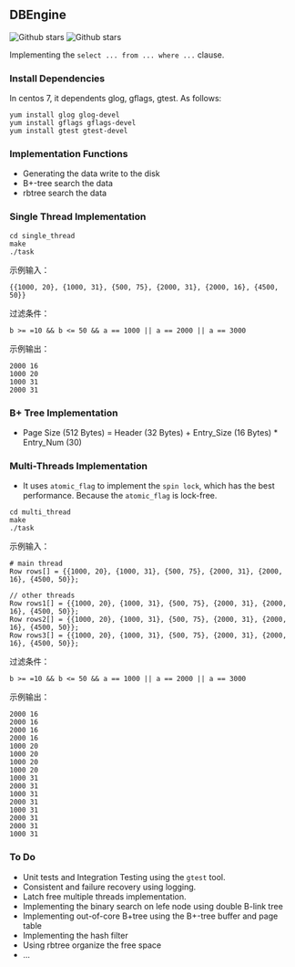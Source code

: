 ## DBEngine
![Github stars](https://img.shields.io/github/stars/Ethanzjp/DBEngine.svg) 
![Github stars](https://img.shields.io/github/forks/Ethanzjp/DBEngine.svg)

Implementing the `select ... from ... where ...` clause.

### Install Dependencies


In centos 7, it dependents glog, gflags, gtest. As follows:

```shell
yum install glog glog-devel
yum install gflags gflags-devel
yum install gtest gtest-devel
```

### Implementation Functions

* Generating the data write to the disk
* B+-tree search the data
* rbtree search the data

### Single Thread Implementation

```shell
cd single_thread
make
./task
```

示例输入：

```shell
{{1000, 20}, {1000, 31}, {500, 75}, {2000, 31}, {2000, 16}, {4500, 50}}
```

过滤条件：

```shell
b >= =10 && b <= 50 && a == 1000 || a == 2000 || a == 3000
```

示例输出：

```shell
2000 16
1000 20
1000 31
2000 31
```

### B+ Tree Implementation

* Page Size (512 Bytes) = Header (32 Bytes) + Entry_Size (16 Bytes) * Entry_Num (30)

### Multi-Threads Implementation

* It uses `atomic_flag` to implement the `spin lock`, which has the best performance. Because the  `atomic_flag` is lock-free.

```shell
cd multi_thread
make
./task
```

示例输入：
```shell
# main thread
Row rows[] = {{1000, 20}, {1000, 31}, {500, 75}, {2000, 31}, {2000, 16}, {4500, 50}};

// other threads
Row rows1[] = {{1000, 20}, {1000, 31}, {500, 75}, {2000, 31}, {2000, 16}, {4500, 50}};
Row rows2[] = {{1000, 20}, {1000, 31}, {500, 75}, {2000, 31}, {2000, 16}, {4500, 50}};
Row rows3[] = {{1000, 20}, {1000, 31}, {500, 75}, {2000, 31}, {2000, 16}, {4500, 50}};
```

过滤条件：

```shell
b >= =10 && b <= 50 && a == 1000 || a == 2000 || a == 3000
```

示例输出：
```shell
2000 16
2000 16
2000 16
2000 16
1000 20
1000 20
1000 20
1000 20
1000 31
2000 31
1000 31
2000 31
1000 31
2000 31
2000 31
1000 31
```

### To Do

* Unit tests and Integration Testing using the `gtest` tool.
* Consistent and failure recovery using logging.
* Latch free multiple threads implementation.
* Implementing the binary search on lefe node using double B-link tree
* Implementing out-of-core B+tree using the B+-tree buffer and page table
* Implementing the hash filter
* Using rbtree organize the free space
* ...

